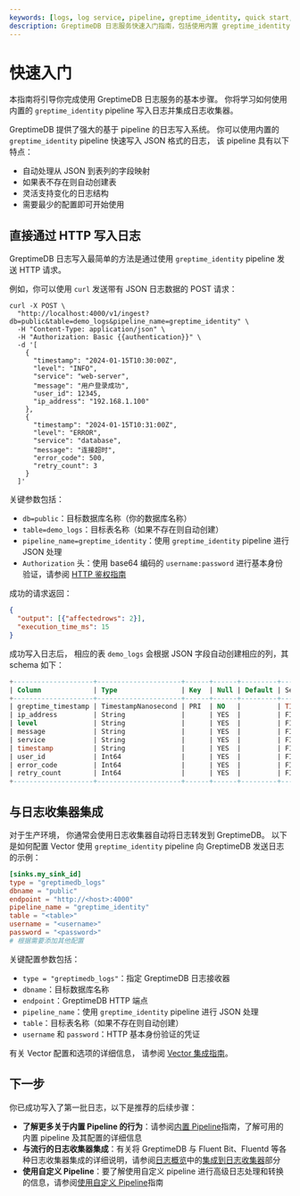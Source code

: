 ```yaml
---
keywords: [logs, log service, pipeline, greptime_identity, quick start, JSON logs]
description: GreptimeDB 日志服务快速入门指南，包括使用内置 greptime_identity pipeline 的基本日志写入和与日志收集器的集成。
---
```


# 快速入门

本指南将引导你完成使用 GreptimeDB 日志服务的基本步骤。
你将学习如何使用内置的 `greptime_identity` pipeline 写入日志并集成日志收集器。

GreptimeDB 提供了强大的基于 pipeline 的日志写入系统。
你可以使用内置的 `greptime_identity` pipeline 快速写入 JSON 格式的日志，
该 pipeline 具有以下特点：

- 自动处理从 JSON 到表列的字段映射
- 如果表不存在则自动创建表
- 灵活支持变化的日志结构
- 需要最少的配置即可开始使用

## 直接通过 HTTP 写入日志

GreptimeDB 日志写入最简单的方法是通过使用 `greptime_identity` pipeline 发送 HTTP 请求。

例如，你可以使用 `curl` 发送带有 JSON 日志数据的 POST 请求：

```shell
curl -X POST \
  "http://localhost:4000/v1/ingest?db=public&table=demo_logs&pipeline_name=greptime_identity" \
  -H "Content-Type: application/json" \
  -H "Authorization: Basic {{authentication}}" \
  -d '[
    {
      "timestamp": "2024-01-15T10:30:00Z",
      "level": "INFO",
      "service": "web-server",
      "message": "用户登录成功",
      "user_id": 12345,
      "ip_address": "192.168.1.100"
    },
    {
      "timestamp": "2024-01-15T10:31:00Z",
      "level": "ERROR", 
      "service": "database",
      "message": "连接超时",
      "error_code": 500,
      "retry_count": 3
    }
  ]'
```

关键参数包括：

- `db=public`：目标数据库名称（你的数据库名称）
- `table=demo_logs`：目标表名称（如果不存在则自动创建）
- `pipeline_name=greptime_identity`：使用 `greptime_identity` pipeline 进行 JSON 处理
- `Authorization` 头：使用 base64 编码的 `username:password` 进行基本身份验证，请参阅 [HTTP 鉴权指南](/user-guide/protocols/http.md#authentication)

成功的请求返回：

```json
{
  "output": [{"affectedrows": 2}],
  "execution_time_ms": 15
}
```

成功写入日志后，
相应的表 `demo_logs` 会根据 JSON 字段自动创建相应的列，其 schema 如下：

```sql
+--------------------+---------------------+------+------+---------+---------------+
| Column             | Type                | Key  | Null | Default | Semantic Type |
+--------------------+---------------------+------+------+---------+---------------+
| greptime_timestamp | TimestampNanosecond | PRI  | NO   |         | TIMESTAMP     |
| ip_address         | String              |      | YES  |         | FIELD         |
| level              | String              |      | YES  |         | FIELD         |
| message            | String              |      | YES  |         | FIELD         |
| service            | String              |      | YES  |         | FIELD         |
| timestamp          | String              |      | YES  |         | FIELD         |
| user_id            | Int64               |      | YES  |         | FIELD         |
| error_code         | Int64               |      | YES  |         | FIELD         |
| retry_count        | Int64               |      | YES  |         | FIELD         |
+--------------------+---------------------+------+------+---------+---------------+
```

## 与日志收集器集成

对于生产环境，
你通常会使用日志收集器自动将日志转发到 GreptimeDB。
以下是如何配置 Vector 使用 `greptime_identity` pipeline 向 GreptimeDB 发送日志的示例：

```toml
[sinks.my_sink_id]
type = "greptimedb_logs"
dbname = "public"
endpoint = "http://<host>:4000"
pipeline_name = "greptime_identity"
table = "<table>"
username = "<username>"
password = "<password>"
# 根据需要添加其他配置
```

关键配置参数包括：
- `type = "greptimedb_logs"`：指定 GreptimeDB 日志接收器
- `dbname`：目标数据库名称
- `endpoint`：GreptimeDB HTTP 端点
- `pipeline_name`：使用 `greptime_identity` pipeline 进行 JSON 处理
- `table`：目标表名称（如果不存在则自动创建）
- `username` 和 `password`：HTTP 基本身份验证的凭证

有关 Vector 配置和选项的详细信息，
请参阅 [Vector 集成指南](/user-guide/ingest-data/for-observability/vector.md#使用-greptimedb_logs-sink-推荐)。

## 下一步

你已成功写入了第一批日志，以下是推荐的后续步骤：

- **了解更多关于内置 Pipeline 的行为**：请参阅[内置 Pipeline](/reference/pipeline/built-in-pipelines.md)指南，了解可用的内置 pipeline 及其配置的详细信息
- **与流行的日志收集器集成**：有关将 GreptimeDB 与 Fluent Bit、Fluentd 等各种日志收集器集成的详细说明，请参阅[日志概览](./overview.md)中的[集成到日志收集器](./overview.md#集成到日志收集器)部分
- **使用自定义 Pipeline**：要了解使用自定义 pipeline 进行高级日志处理和转换的信息，请参阅[使用自定义 Pipeline](./use-custom-pipelines.md)指南

